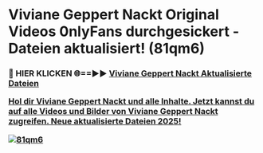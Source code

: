 # Viviane Geppert Nackt Original Videos 0nlyFans durchgesickert - Dateien aktualisiert! (81qm6)

<h3>🔴 HIER KLICKEN 🌐==►► <a href="https://tinyurl.com/h6vf6nb8" rel="nofollow">Viviane Geppert Nackt Aktualisierte Dateien

Hol dir Viviane Geppert Nackt und alle Inhalte. Jetzt kannst du auf alle Videos und Bilder von Viviane Geppert Nackt zugreifen. Neue aktualisierte Dateien 2025!

[![81qm6](https://i.imgur.com/sD4kR3V.gif)](https://tinyurl.com/h6vf6nb8)
